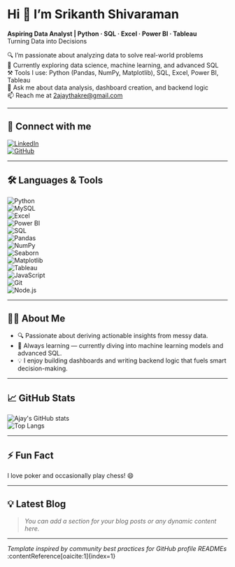 # Hi 👋 I’m Srikanth Shivaraman
**Aspiring Data Analyst | Python · SQL · Excel · Power BI · Tableau**  
Turning Data into Decisions  

🔍 I’m passionate about analyzing data to solve real-world problems  
🌱 Currently exploring data science, machine learning, and advanced SQL  
⚒️ Tools I use: Python (Pandas, NumPy, Matplotlib), SQL, Excel, Power BI, Tableau  
💬 Ask me about data analysis, dashboard creation, and backend logic  
📫 Reach me at [2ajaythakre@gmail.com](mailto:2ajaythakre@gmail.com)  

---

## 🔗 Connect with me  
[![LinkedIn](https://img.shields.io/badge/LinkedIn-ajay--thakur-blue?logo=linkedin)](https://linkedin.com/in/ajay-thakur)  
[![GitHub](https://img.shields.io/badge/GitHub-ajeythakur-black?logo=github)](https://github.com/ajeythakur)

---

## 🛠 Languages & Tools  
![Python](https://img.shields.io/badge/-Python-3776AB?logo=python&logoColor=white)  
![MySQL](https://img.shields.io/badge/-MySQL-4479A1?logo=mysql&logoColor=white)  
![Excel](https://img.shields.io/badge/-Excel-217346?logo=microsoft-excel&logoColor=white)  
![Power BI](https://img.shields.io/badge/-Power%20BI-F2C811?logo=power-bi&logoColor=white)  
![SQL](https://img.shields.io/badge/-SQL-003B57?logo=postgresql&logoColor=white)  
![Pandas](https://img.shields.io/badge/-Pandas-150458?logo=pandas&logoColor=white)  
![NumPy](https://img.shields.io/badge/-NumPy-013243?logo=numpy&logoColor=white)  
![Seaborn](https://img.shields.io/badge/-Seaborn-4C5C7D?logo=python&logoColor=white)  
![Matplotlib](https://img.shields.io/badge/-Matplotlib-11557C?logo=matplotlib&logoColor=white)  
![Tableau](https://img.shields.io/badge/-Tableau-4E82B4?logo=tableau&logoColor=white)  
![JavaScript](https://img.shields.io/badge/-JavaScript-F7DF1E?logo=javascript&logoColor=black)  
![Git](https://img.shields.io/badge/-Git-F05032?logo=git&logoColor=white)  
![Node.js](https://img.shields.io/badge/-Node.js-339933?logo=node.js&logoColor=white)

---

## 👨‍💻 About Me  
- 🔍 Passionate about deriving actionable insights from messy data.  
- 🌟 Always learning — currently diving into machine learning models and advanced SQL.  
- 💡 I enjoy building dashboards and writing backend logic that fuels smart decision-making.

---

## 📈 GitHub Stats  
![Ajay's GitHub stats](https://github-readme-stats.vercel.app/api?username=ajeythakur&show_icons=true&theme=radical)  
![Top Langs](https://github-readme-stats.vercel.app/api/top-langs/?username=ajeythakur&layout=compact)

---

## ⚡ Fun Fact  
I love poker and occasionally play chess! 😄

---

## 💡 Latest Blog  
> *You can add a section for your blog posts or any dynamic content here.*

---

*Template inspired by community best practices for GitHub profile READMEs* :contentReference[oaicite:1]{index=1}  
